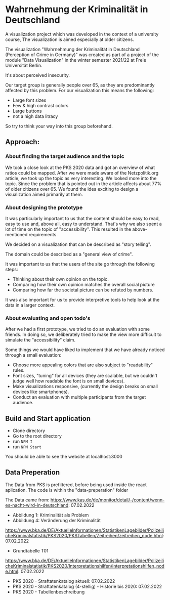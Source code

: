 # Wahrnehmung der Kriminalität in Deutschland

A visualization project which was developed in the context of a university course, The visualization is aimed especially at older citizens.

The visualization "Wahrnehmung der Kriminalität in Deutschland (Perception of Crime in Germany)" was created as part of a project of the module "Data Visualization" in the winter semester 2021/22 at Freie Universität Berlin.

It's about perceived insecurity.

Our target group is generally people over 65, as they are predominantly affected by this problem.
For our visualization this means the following:
- Large font sizes
- Few & high contrast colors
- Large buttons
- not a high data litracy

So try to think your way into this group beforehand.


## Approach:
### About finding the target audience and the topic
We took a close look at the PKS 2020 data and got an overview of what ratios could be mapped.
After we were made aware of the Netzpolitik.org article, we took up the topic as very interesting. We looked more into the topic.
Since the problem that is pointed out in the article affects about 77% of older citizens over 65. We found the idea exciting to design a visualization aimed primarily at them.


### About designing the prototype
It was particularly important to us that the content should be easy to read, easy to use and, above all, easy to understand.
That's why we also spent a lot of time on the topic of "accessibility".
This resulted in the above-mentioned requirements.

We decided on a visualization that can be described as "story telling".

The domain could be described as a "general view of crime".

It was important to us that the users of the site go through the following steps:
* Thinking about their own opinion on the topic.
* Comparing how their own opinion matches the overall social picture
* Comparing how far the societal picture can be refuted by numbers.

It was also important for us to provide interpretive tools to help look at the data in a larger context.

### About evaluating and open todo's
After we had a first prototype, we tried to do an evaluation with some friends.
In doing so, we deliberately tried to make the view more difficult to simulate the "accessibility" claim.

Some things we would have liked to implement that we have already noticed through a small evaluation:
* Choose more appealing colors that are also subject to "readability" rules.
* Font sizes, "tuning" for all devices (they are scalable, but we couldn't judge well how readable the font is on small devices).
* Make visualizations responsive, (currently the design breaks on small devices like smartphones).
* Conduct an evaluation with multiple participants from the target audience.

## Build and Start application

- Clone directory
- Go to the root directory
- run `NPM I`
- run `NPM Start`

You should be able to see the website at localhost:3000

## Data Preperation

The Data from PKS is prefiltered, before being used inside the react aplication. The code is within the "data-preperation" folder

The Data came from:
https://www.kas.de/de/monitor/detail/-/content/wenn-es-nacht-wird-in-deutschland: 07.02.2022

- Abbildung 1: Kriminalität als Problem
- Abbildung 4: Veränderung der Kriminalität

https://www.bka.de/DE/AktuelleInformationen/StatistikenLagebilder/PolizeilicheKriminalstatistik/PKS2020/PKSTabellen/Zeitreihen/zeitreihen_node.html: 07.02.2022

- Grundtabelle T01

https://www.bka.de/DE/AktuelleInformationen/StatistikenLagebilder/PolizeilicheKriminalstatistik/PKS2020/Interpretationshilfen/interpretationshilfen_node.html: 07.02.2022

- PKS 2020 - Straftatenkatalog aktuell: 07.02.2022
- PKS 2020 - Straftatenkatalog (4-stellig) - Historie bis 2020: 07.02.2022
- PKS 2020 - Tabellenbeschreibung
